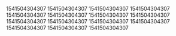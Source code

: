 1541504304307
1541504304307
1541504304307
1541504304307
1541504304307
1541504304307
1541504304307
1541504304307
1541504304307
1541504304307
1541504304307
1541504304307
1541504304307
1541504304307
1541504304307